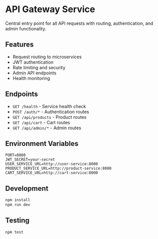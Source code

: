 # API Gateway Service

Central entry point for all API requests with routing, authentication, and admin functionality.

## Features
- Request routing to microservices
- JWT authentication
- Rate limiting and security
- Admin API endpoints
- Health monitoring

## Endpoints
- `GET /health` - Service health check
- `POST /auth/*` - Authentication routes
- `GET /api/products` - Product routes
- `GET /api/cart` - Cart routes
- `GET /api/admin/*` - Admin routes

## Environment Variables
```env
PORT=8080
JWT_SECRET=your-secret
USER_SERVICE_URL=http://user-service:8000
PRODUCT_SERVICE_URL=http://product-service:8080
CART_SERVICE_URL=http://cart-service:8000
```

## Development
```bash
npm install
npm run dev
```

## Testing
```bash
npm test
```
